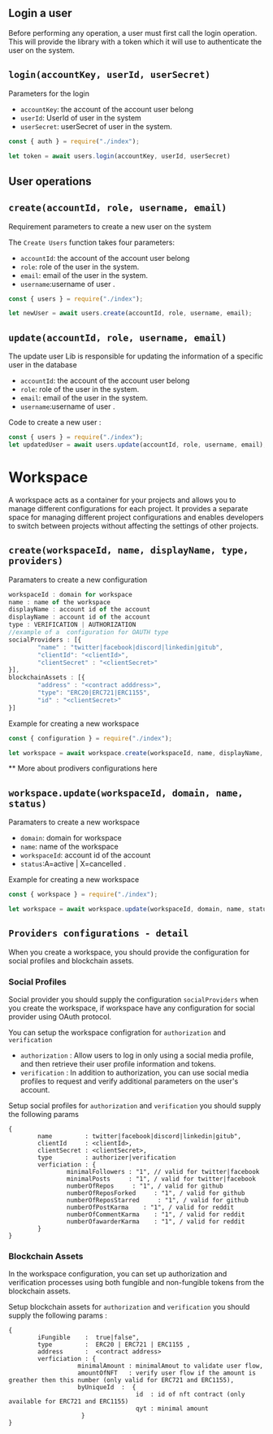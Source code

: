 

##  Login a user  

Before performing any operation, a user must first call the login operation. This will provide the library with a token which it will use to authenticate the user on the system.

## `login(accountKey, userId, userSecret)`

Parameters for the login

- `accountKey`: the account of the account user belong
- `userId`: UserId of user in the system
- `userSecret`: userSecret of user in the system.

```javascript
const { auth } = require("./index");

let token = await users.login(accountKey, userId, userSecret)
```

## User operations

## `create(accountId, role, username, email)`

Requirement parameters to create a new user on the system

The `Create Users` function takes four parameters:

- `accountId`: the account of the account user belong
- `role`: role of the user in the system.
- `email`: email of the user in the system.
- `username`:username of user .


```javascript
const { users } = require("./index");

let newUser = await users.create(accountId, role, username, email);
```

## `update(accountId, role, username, email)`

The update user Lib is responsible for updating the information of a specific user in the database

- `accountId`: the account of the account user belong
- `role`: role of the user in the system.
- `email`: email of the user in the system.
- `username`:username of user .

Code to create a new user :
```javascript
const { users } = require("./index");
let updatedUser = await users.update(accountId, role, username, email);
```

# Workspace

A workspace acts as a container for your projects and allows you to manage different configurations for each project. It provides a separate space for managing different project configurations and enables developers to switch between projects without affecting the settings of other projects.


## `create(workspaceId, name, displayName, type, providers)`

Paramaters to create a new configuration

```javascript
workspaceId : domain for workspace
name : name of the workspace
displayName : account id of the account 
displayName : account id of the account 
type : VERIFICATION | AUTHORIZATION
//example of a  configuration for OAUTH type
socialProviders : [{
        "name" : "twitter|facebook|discord|linkedin|gitub",
        "clientId": "<clientId>",
        "clientSecret" : "<clientSecret>"
}],
blockchainAssets : [{
        "address" : "<contract adddress>",
        "type": "ERC20|ERC721|ERC1155",
        "id" : "<clientSecret>"
}]
```

Example for creating a new workspace

```javascript
const { configuration } = require("./index");

let workspace = await workspace.create(workspaceId, name, displayName, type, providers);
```

** More about prodivers configurations here



## `workspace.update(workspaceId, domain, name, status)`

Paramaters to create a new workspace

- `domain`: domain for workspace
- `name`: name of the workspace
- `workspaceId`:  account id of the account
- `status`:A=active | X=cancelled .


Example for creating a new workspace
```javascript
const { workspace } = require("./index");

let workspace = await workspace.update(workspaceId, domain, name, status);
```

## `Providers configurations - detail`

When you create a workspace, you should provide the configuration for social profiles and blockchain assets.

### Social Profiles

Social provider you should supply the configuration `socialProviders` when you create the workspace, if workspace have any configuration for social provider using OAuth protocol.

You can setup the workspace configration for `authorization` and `verification`

- `authorization` : Allow users to log in only using a social media profile, and then retrieve their user profile information and tokens.
- `verification`  : In addition to authorization, you can use social media profiles to request and verify additional parameters on the user's account.

Setup social profiles for `authorization` and `verification` you should supply the following params

     
```
{    
        name         : twitter|facebook|discord|linkedin|gitub",
        clientId     : <clientId>,
        clientSecret : <clientSecret>,
        type         : authorizer|verification     
        verficiation : {
                minimalFollowers : "1", // valid for twitter|facebook
                minimalPosts     : "1", / valid for twitter|facebook
                numberOfRepos     : "1", / valid for github
                numberOfReposForked     : "1", / valid for github
                numberOfReposStarred     : "1", / valid for github
                numberOfPostKarma    : "1", / valid for reddit
                numberOfCommentKarma    : "1", / valid for reddit
                numberOfawarderKarma    : "1", / valid for reddit
        }
}
```

### Blockchain Assets
        
In the workspace configuration, you can set up authorization and verification processes using both fungible and non-fungible tokens from the blockchain assets.

Setup blockchain assets for `authorization` and `verification` you should supply the following params : 

```
{  
        iFungible    :  true|false",
        type         :  ERC20 | ERC721 | ERC1155 ,
        address      :  <contract address>
        verficiation : {
                   minimalAmount : minimalAmout to validate user flow,
                   amountOfNFT   : verify user flow if the amount is greather then this number (only valid for ERC721 and ERC1155),
                   byUniqueId  :  {
                                   id  : id of nft contract (only available for ERC721 and ERC1155) 
                                   qyt : minimal amount
                    }
}
```

